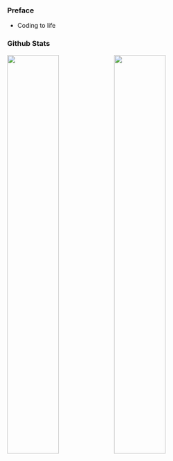 ### Preface

* Coding to life

### Github Stats
<span>
 <a  href="https://github.com/Exisi?tab=repositories">
  <img min-device-width="390px" src="https://github-readme-stats.vercel.app/api?username=Exisi&show_icons=true&icon_color=0969da&text_color=575f6a&bg_color=ffffff&hide_title=true"  width="48.5%"/>
 </a>
 <a href="https://github.com/Exisi/Exisi/tree/main/Fantastic">
  <img  align="left" min-device-width="390px" src="https://github-readme-stats.vercel.app/api/top-langs/?username=Exisi&layout=compact&text_color=575f6a&count_private=true&theme=default" width="48.5%"/>
 </a>
</span>
